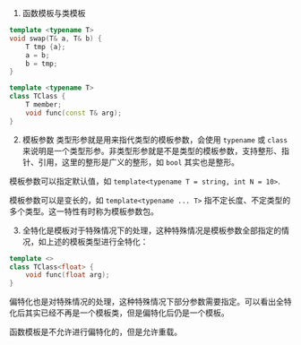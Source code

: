 1. 函数模板与类模板

```c++
template <typename T>
void swap(T& a, T& b) {
    T tmp {a};
    a = b;
    b = tmp;
}

template <typename T>
class TClass {
    T member;
    void func(const T& arg);
}
```

2. 模板参数
类型形参就是用来指代类型的模板参数，会使用 `typename` 或 `class` 来说明是一个类型形参。非类型形参就是不是类型的模板参数，支持整形、指针、引用，这里的整形是广义的整形，如 `bool` 其实也是整形。

模板参数可以指定默认值，如 `template<typename T = string, int N = 10>`.

模板参数可以是变长的，如 `template<typename ... T>` 指不定长度、不定类型的多个类型。这一特性有时称为模板参数包。

3. 全特化是模板对于特殊情况下的处理，这种特殊情况是模板参数全部指定的情况，如上述的模板类型进行全特化：
```c++
template <>
class TClass<float> {
    void func(float arg);
}
```
偏特化也是对特殊情况的处理，这种特殊情况下部分参数需要指定。可以看出全特化后其实已经不再是一个模板类，但是偏特化后仍是一个模板。

函数模板是不允许进行偏特化的，但是允许重载。
